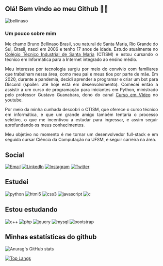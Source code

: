 
## Olá! Bem vindo ao meu Github 👋🏻

<p align="left"> <img src="https://komarev.com/ghpvc/?username=b&label=Profile%20views&color=8718e2&style=flat-square" alt="bellinaso" /> </p>

### Um pouco sobre mim
<!-- <img style="width:256px; border-radius:50%; margin: 1rem;" align="right" alt="" src=""/> -->

<p align="justify">Me chamo Bruno Bellinaso Brasil, sou natural de Santa Maria, Rio Grande do Sul, Brasil, nasci em 2006 e tenho 17 anos de idade. Estudo atualmente no <a href="https://www.ufsm.br/unidades-universitarias/ctism">Colégio Técnico Industrial de Santa Maria</a> (CTISM) e estou cursando o técnico em Informática para a Internet integrado ao ensino médio.</p>

<p align="justify">Meu interesse por tecnologia surgiu por meio do convívio com familiares que trabalham nessa área, como meu pai e meus tios por parte de mãe. Em 2020, durante a pandemia, decidi aprender a programar e criar um bot para Discord (spoiler: até hoje está em desenvolvimento). Comecei então a assistir a um curso de programação para iniciantes em Python, ministrado pelo professor Gustavo Guanabara, dono do canal <a href="https://www.youtube.com/@CursoemVideo">Curso em Vídeo</a> no youtube. </p>

<p align="justify">Por meio da minha cunhada descobri o CTISM, que oferece o curso técnico em informática, e que um grande amigo também tentaria o processo seletivo, o que me incentivou a estudar para ingressar, e assim seguir aprofundando os meus conhecimentos.</p>

<p align="justify">Meu objetivo no momento é me tornar um desenvolvedor full-stack e em seguida cursar Ciência da Computação na UFSM, e seguir carreira na área.</p>


## Social

[![Email](https://img.shields.io/badge/Gmail-D14836?style=for-the-badge&logo=gmail&logoColor=white)](mailto:brunobellinaso2006@gmail.com)
[![LinkedIn](https://img.shields.io/badge/LinkedIn-0077B5?style=for-the-badge&logo=linkedin&logoColor=white)](https://www.linkedin.com/in/bruno-bellinaso-brasil-199111268/)
[![Instagram](https://img.shields.io/badge/Instagram-E4405F?style=for-the-badge&logo=instagram&logoColor=white)](https://www.instagram.com/brunobellinaso/)
[![Twitter](https://img.shields.io/badge/Twitter-1DA1F2?style=for-the-badge&logo=twitter&logoColor=white)](https://twitter.com/BrunoBellinaso)


## Estudei
<div display="inline-block">
    <!--py-->
    <img align="center" alt="python" src="https://img.shields.io/badge/Python-3776AB?style=for-the-badge&logo=python&logoColor=white"/>
    <!--html-->
    <img align="center" alt="html5" src="https://img.shields.io/badge/HTML5-E34F26?style=for-the-badge&logo=html5&logoColor=white"/>
    <!--css-->
    <img align="center" alt="css3" src="https://img.shields.io/badge/CSS3-1572B6?style=for-the-badge&logo=css3&logoColor=white"/>
    <!--js-->
    <img align="center" alt="javascript" src="https://img.shields.io/badge/JavaScript-F7DF1E?style=for-the-badge&logo=javascript&logoColor=black"/>
    <!--c-->
    <img align="center" alt="c" src="https://img.shields.io/badge/C-00599C?style=for-the-badge&logo=c&logoColor=white"/>
</div>


## Estou estudando
<div display="inline-block">
    <!--c++-->
    <img align="center" alt="c++" src="https://img.shields.io/badge/C%2B%2B-00599C?style=for-the-badge&logo=c%2B%2B&logoColor=white"/>
    <!--php-->
    <img align="center" alt="php" src="https://img.shields.io/badge/PHP-777BB4?style=for-the-badge&logo=php&logoColor=white"/>
    <!--jquery-->
    <img align="center" alt="jquery" src="https://img.shields.io/badge/jQuery-0769AD?style=for-the-badge&logo=jquery&logoColor=white"/>
    <!--mysql-->
    <img align="center" alt="mysql" src="https://img.shields.io/badge/MySQL-005C84?style=for-the-badge&logo=mysql&logoColor=white"/>
    <!--bootstrap-->
    <img align="center" alt="bootstrap" src="https://img.shields.io/badge/Bootstrap-563D7C?style=for-the-badge&logo=bootstrap&logoColor=white"/>
</div>


## Minhas estatísticas do github

![Anurag's GitHub stats](https://github-readme-stats.vercel.app/api?username=bellinaso&show_icons=true&theme=midnight-purple)

<!-- <br> -->

[![Top Langs](https://github-readme-stats.vercel.app/api/top-langs/?username=bellinaso&theme=midnight-purple)](https://github.com/bellinaso/github-readme-stats)
